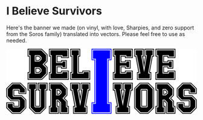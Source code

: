 # I Believe Survivors

Here's the banner we made (on vinyl, with love, Sharpies, and zero support from the Soros family) translated into vectors. Please feel free to use as needed.

<img src="https://raw.githubusercontent.com/kentbrew/believe/master/believe.png" alt="I Believe Survivors banner image, suitable for t-shirts, bumper stickers, etc."/>
